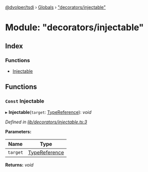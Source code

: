 [@dvolper/tsdi](../README.md) › [Globals](../globals.md) › ["decorators/injectable"](_decorators_injectable_.md)

# Module: "decorators/injectable"

## Index

### Functions

* [Injectable](_decorators_injectable_.md#const-injectable)

## Functions

### `Const` Injectable

▸ **Injectable**(`target`: [TypeReference](../interfaces/_type_reference_.typereference.md)): *void*

*Defined in [lib/decorators/injectable.ts:3](https://github.com/DavidVollmers/typescript-dependency-injection/blob/2be923b/packages/tsdi/lib/decorators/injectable.ts#L3)*

**Parameters:**

Name | Type |
------ | ------ |
`target` | [TypeReference](../interfaces/_type_reference_.typereference.md) |

**Returns:** *void*
